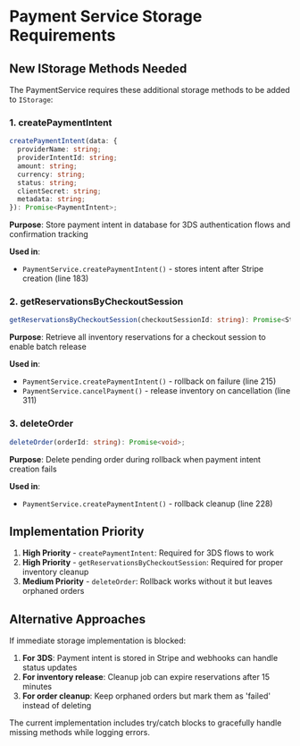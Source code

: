 # Payment Service Storage Requirements

## New IStorage Methods Needed

The PaymentService requires these additional storage methods to be added to `IStorage`:

### 1. createPaymentIntent
```typescript
createPaymentIntent(data: {
  providerName: string;
  providerIntentId: string;
  amount: string;
  currency: string;
  status: string;
  clientSecret: string;
  metadata: string;
}): Promise<PaymentIntent>;
```

**Purpose**: Store payment intent in database for 3DS authentication flows and confirmation tracking

**Used in**:
- `PaymentService.createPaymentIntent()` - stores intent after Stripe creation (line 183)

### 2. getReservationsByCheckoutSession
```typescript
getReservationsByCheckoutSession(checkoutSessionId: string): Promise<StockReservation[]>;
```

**Purpose**: Retrieve all inventory reservations for a checkout session to enable batch release

**Used in**:
- `PaymentService.createPaymentIntent()` - rollback on failure (line 215)
- `PaymentService.cancelPayment()` - release inventory on cancellation (line 311)

### 3. deleteOrder
```typescript
deleteOrder(orderId: string): Promise<void>;
```

**Purpose**: Delete pending order during rollback when payment intent creation fails

**Used in**:
- `PaymentService.createPaymentIntent()` - rollback cleanup (line 228)

## Implementation Priority

1. **High Priority** - `createPaymentIntent`: Required for 3DS flows to work
2. **High Priority** - `getReservationsByCheckoutSession`: Required for proper inventory cleanup
3. **Medium Priority** - `deleteOrder`: Rollback works without it but leaves orphaned orders

## Alternative Approaches

If immediate storage implementation is blocked:

1. **For 3DS**: Payment intent is stored in Stripe and webhooks can handle status updates
2. **For inventory release**: Cleanup job can expire reservations after 15 minutes
3. **For order cleanup**: Keep orphaned orders but mark them as 'failed' instead of deleting

The current implementation includes try/catch blocks to gracefully handle missing methods while logging errors.
